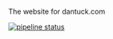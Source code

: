 The website for dantuck.com

[![pipeline status](https://gitlab.com/YourDesignAliveLLC/dantuck.com/badges/master/pipeline.svg)](https://gitlab.com/YourDesignAliveLLC/dantuck.com/commits/master)
